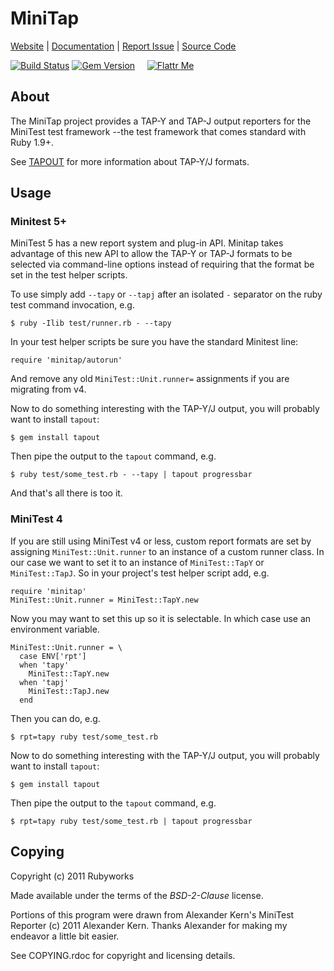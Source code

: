 # MiniTap

[Website](http://rubyworks.github.com/minitap) |
[Documentation](http://rubydoc.info/gems/minitap/frames) |
[Report Issue](http://github.com/rubyworks/minitap/issues) |
[Source Code](http://github.com/rubyworks/minitap)

[![Build Status](https://travis-ci.org/rubyworks/minitap.png)](https://travis-ci.org/rubyworks/minitap)
[![Gem Version](https://badge.fury.io/rb/minitap.png)](http://badge.fury.io/rb/minitap) &nbsp; &nbsp;
[![Flattr Me](http://api.flattr.com/button/flattr-badge-large.png)](http://flattr.com/thing/324911/Rubyworks-Ruby-Development-Fund)


## About

The MiniTap project provides a TAP-Y and TAP-J output reporters for
the MiniTest test framework --the test framework that comes standard
with Ruby 1.9+.

See [TAPOUT](http://rubyworks.github.com/tapout) for more information about
TAP-Y/J formats.


## Usage

### Minitest 5+

MiniTest 5 has a new report system and plug-in API. Minitap takes advantage
of this new API to allow the TAP-Y or TAP-J formats to be selected via command-line
options instead of requiring that the format be set in the test helper scripts.

To use simply add `--tapy` or `--tapj` after an isolated `-` separator on the
ruby test command invocation, e.g.

    $ ruby -Ilib test/runner.rb - --tapy

In your test helper scripts be sure you have the standard Minitest line:

    require 'minitap/autorun'

And remove any old `MiniTest::Unit.runner=` assignments if you are migrating 
from v4.

Now to do something interesting with the TAP-Y/J output, you will probably want
to install `tapout`:

    $ gem install tapout

Then pipe the output to the `tapout` command, e.g.

    $ ruby test/some_test.rb - --tapy | tapout progressbar

And that's all there is too it.


### MiniTest 4

If you are still using MiniTest v4 or less, custom report formats are set by 
assigning `MiniTest::Unit.runner` to an instance of a custom runner class. 
In our case we want to set it to an instance of `MiniTest::TapY` or `MiniTest::TapJ`.
So in your project's test helper script add, e.g.

    require 'minitap'
    MiniTest::Unit.runner = MiniTest::TapY.new

Now you may want to set this up so it is selectable. In which case use an
environment variable.

    MiniTest::Unit.runner = \
      case ENV['rpt']
      when 'tapy'
        MiniTest::TapY.new
      when 'tapj'
        MiniTest::TapJ.new
      end

Then you can do, e.g.

    $ rpt=tapy ruby test/some_test.rb

Now to do something interesting with the TAP-Y/J output, you will probably want
to install `tapout`:

    $ gem install tapout

Then pipe the output to the `tapout` command, e.g.

    $ rpt=tapy ruby test/some_test.rb | tapout progressbar


## Copying

Copyright (c) 2011 Rubyworks

Made available under the terms of the *BSD-2-Clause* license.

Portions of this program were drawn from Alexander Kern's
MiniTest Reporter (c) 2011 Alexander Kern. Thanks Alexander
for making my endeavor a little bit easier.

See COPYING.rdoc for copyright and licensing details.


